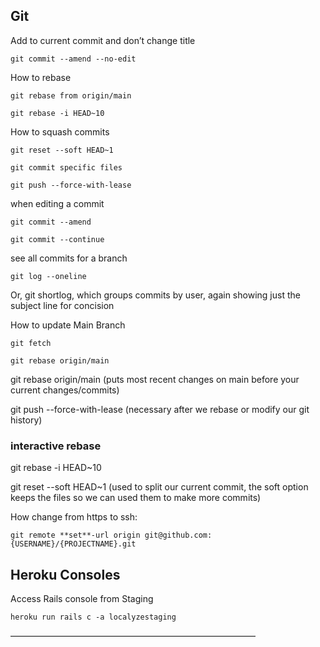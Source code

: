 
## Git

Add to current commit and don’t change title

`git commit --amend --no-edit`

How to rebase

`git rebase from origin/main`

`git rebase -i HEAD~10`

How to squash commits

`git reset --soft HEAD~1`

`git commit specific files`

`git push --force-with-lease`

when editing a commit

`git commit --amend`

`git commit --continue`

see all commits for a branch

`git log --oneline`

Or, git shortlog, which groups commits by user, again showing just the subject line for concision

How to update Main Branch

`git fetch`

`git rebase origin/main`

git rebase origin/main (puts most recent changes on main before your current changes/commits)

git push --force-with-lease (necessary after we rebase or modify our git history)

### interactive rebase

git rebase -i HEAD~10

git reset --soft HEAD~1 (used to split our current commit, the soft option keeps the files so we can used them to make more commits)

How change from https to ssh:

`git remote **set**-url origin git@github.com:{USERNAME}/{PROJECTNAME}.git`

## Heroku Consoles

Access Rails console from Staging

`heroku run rails c -a localyzestaging`

————————————————————————————
